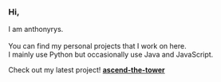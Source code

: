 ### Hi,

I am anthonyrys.<br> <br>
You can find my personal projects that I work on here. <br>
I mainly use Python but occasionally use Java and JavaScript. <br>

Check out my latest project!  **[ascend-the-tower](https://github.com/anthonyrys/ascend-the-tower)**

